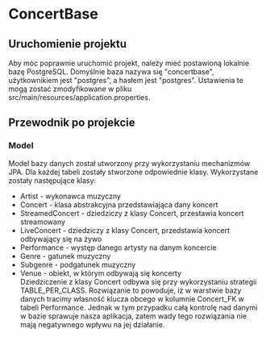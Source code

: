 # ConcertBase

## Uruchomienie projektu

Aby móc poprawnie uruchomić projekt, należy mieć postawioną lokalnie bazę PostgreSQL. Domyślnie baza nazywa się "concertbase", użytkownikiem jest "postgres", a hasłem jest "postgres". Ustawienia te mogą zostać zmodyfikowane w pliku src/main/resources/application.properties. 

## Przewodnik po projekcie

### Model
Model bazy danych został utworzony przy wykorzystaniu mechanizmów JPA.
Dla każdej tabeli zostały stworzone odpowiednie klasy.
Wykorzystane zostały następujące klasy:
* Artist - wykonawca muzyczny
* Concert - klasa abstrakcyjna przedstawiająca dany koncert
* StreamedConcert - dziedziczy z klasy Concert, przestawia koncert streamowany
* LiveConcert - dziedziczy z klasy Concert, przedstawia koncert odbywający się na żywo
* Performance - występ danego artysty na danym koncercie
* Genre - gatunek muzyczny
* Subgenre - podgatunek muzyczny
* Venue - obiekt, w którym odbywają się koncerty <br>
Dziedziczenie z klasy Concert odbywa się przy wykorzystaniu strategii TABLE_PER_CLASS. Rozwiązanie to powoduje, iż w warstwie bazy danych tracimy własność 
klucza obcego w kolumnie Concert_FK w tabeli Performance. Jednak w tym przypadku całą kontrolę nad danymi w bazie sprawuje nasza aplikacja, zatem wady tego
rozwiązania nie mają negatywnego wpływu na jej działanie.
